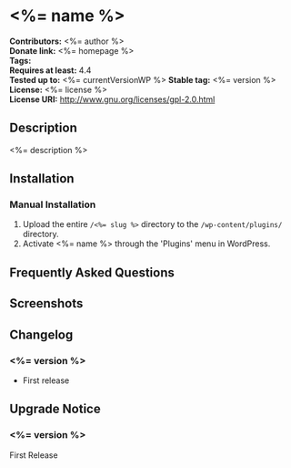 # <%= name %> #
**Contributors:**      <%= author %>  
**Donate link:**       <%= homepage %>  
**Tags:**  
**Requires at least:** 4.4  
**Tested up to:**      <%= currentVersionWP %> 
**Stable tag:**        <%= version %>  
**License:**           <%= license %>  
**License URI:**       http://www.gnu.org/licenses/gpl-2.0.html  

## Description ##

<%= description %>

## Installation ##

### Manual Installation ###

1. Upload the entire `/<%= slug %>` directory to the `/wp-content/plugins/` directory.
2. Activate <%= name %> through the 'Plugins' menu in WordPress.

## Frequently Asked Questions ##


## Screenshots ##


## Changelog ##

### <%= version %> ###
* First release

## Upgrade Notice ##

### <%= version %> ###
First Release
